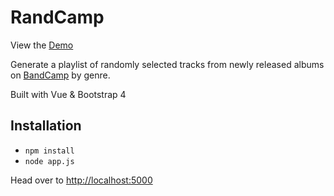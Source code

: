 # RandCamp

View the [Demo](https://notchris.net:5000/)

Generate a playlist of randomly selected tracks from newly released albums on [BandCamp](https://bandcamp.com/) by genre.

Built with Vue & Bootstrap 4

## Installation

* `npm install`
* `node app.js`

Head over to [http://localhost:5000](http://localhost:5000)
